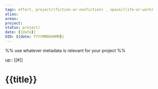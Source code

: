 ```yaml
---
tags: effort, project/(fiction-or-nonfiction) , space/(life-or-work)
alias:
areas:
project:
status: project/
date: {{date}}
UID: {{date: YYYYMMDDHHMM}}
---
```


%%
use whatever metadata is relevant for your project
%%

up:: [[#]]

# {{title}}
